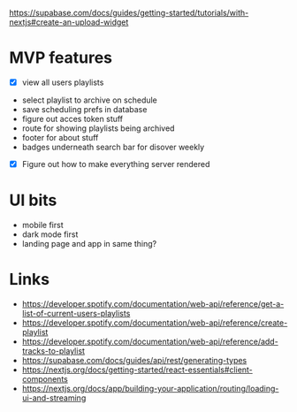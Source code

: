 https://supabase.com/docs/guides/getting-started/tutorials/with-nextjs#create-an-upload-widget

# MVP features

- [x] view all users playlists
- select playlist to archive on schedule
- save scheduling prefs in database
- figure out acces token stuff
- route for showing playlists being archived
- footer for about stuff
- badges underneath search bar for disover weekly
- [x] Figure out how to make everything server rendered

# UI bits

- mobile first
- dark mode first
- landing page and app in same thing?

# Links

- https://developer.spotify.com/documentation/web-api/reference/get-a-list-of-current-users-playlists
- https://developer.spotify.com/documentation/web-api/reference/create-playlist
- https://developer.spotify.com/documentation/web-api/reference/add-tracks-to-playlist
- https://supabase.com/docs/guides/api/rest/generating-types
- https://nextjs.org/docs/getting-started/react-essentials#client-components
- https://nextjs.org/docs/app/building-your-application/routing/loading-ui-and-streaming